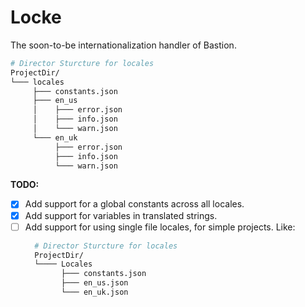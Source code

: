 # Locke
The soon-to-be internationalization handler of Bastion.

```bash
# Director Sturcture for locales
ProjectDir/
└─── locales
     ├─── constants.json
     ├─── en_us
     │    ├─── error.json
     │    ├─── info.json
     │    └─── warn.json
     └─── en_uk
          ├─── error.json
          ├─── info.json
          └─── warn.json
```


**TODO:**
- [X] Add support for a global constants across all locales.
- [X] Add support for variables in translated strings.
- [ ] Add support for using single file locales, for simple projects. Like:
  ```bash
    # Director Sturcture for locales
    ProjectDir/
    └──── Locales
          ├─── constants.json
          ├─── en_us.json
          └─── en_uk.json
  ```
